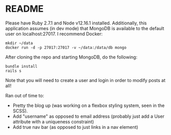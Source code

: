 # README

Please have Ruby 2.7.1 and Node v12.16.1 installed. Additionally, this application assumes (in dev mode) that MongoDB is available to the default user on localhost:27017. I recommend Docker:

```
mkdir ~/data
docker run -d -p 27017:27017 -v ~/data:/data/db mongo
```

After cloning the repo and starting MongoDB, do the following:

```
bundle install
rails s
```

Note that you will need to create a user and login in order to modify posts at all!

Ran out of time to:

* Pretty the blog up (was working on a flexbox styling system, seen in the SCSS).
* Add "username" as opposed to email address (probably just add a User attribute with a uniqueness constraint)
* Add true nav bar (as opposed to just links in a nav element)

